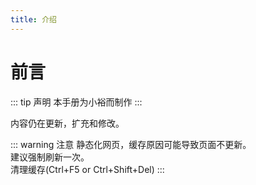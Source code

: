 ```yaml
---
title: 介绍
---
```

# 前言
::: tip 声明
本手册为小裕而制作
:::  

内容仍在更新，扩充和修改。  

::: warning 注意
静态化网页，缓存原因可能导致页面不更新。  
建议强制刷新一次。  
清理缓存(Ctrl+F5 or Ctrl+Shift+Del)
:::
